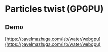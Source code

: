 # Particles twist (GPGPU)

## Demo

[https://pavelmazhuga.com/lab/water/webgpu](https://pavelmazhuga.com/lab/water/webgpu)
